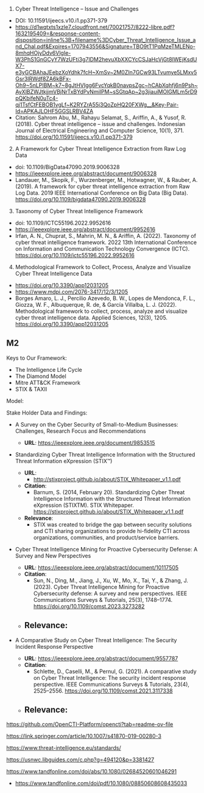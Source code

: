 1. Cyber Threat Intelligence – Issue and Challenges
  -  DOI: 10.11591/ijeecs.v10.i1.pp371-379
  -  https://d1wqtxts1xzle7.cloudfront.net/70021757/8222-libre.pdf?1632195409=&response-content-disposition=inline%3B+filename%3DCyber_Threat_Intelligence_Issue_and_Chal.pdf&Expires=1707943556&Signature=TBO9tT1PqMzeTMLENo-8mhqHOjyDdv6VlgIe-W3PhS1GnGCyY7WzUFti3g7IDM2hevuXbXXCYcCSJaHcVjGt8IWEjKsdUX7-e3yGCBAhaJEebzXoYdhk7fcH~XmSv~2M0ZIn7GCw93LTvumye5LMxv5Gsr3IRWdf8ZA6kBFx-Oh9~5nLPIBM~k7~8gJtHVIgg6FvcYqkB0navpsZgc~hCAbXqhfj6n9Psh~AyXlBZWJtkjjmVBjNrTxBYdPvNmiIPM~sSGtqAp~2g3jiauiMOlGMLm5rD9pQKbifeN0uTc4-qj1TsfCtFEBOB1vgLf~K2RYZrA55j3QoZpHQ20FXWg__&Key-Pair-Id=APKAJLOHF5GGSLRBV4ZA
  -  Citation: Sahrom Abu, M., Rahayu Selamat, S., Ariffin, A., & Yusof, R. (2018). Cyber threat intelligence – issue and challenges. Indonesian Journal of Electrical Engineering and Computer Science, 10(1), 371. https://doi.org/10.11591/ijeecs.v10.i1.pp371-379
2. A Framework for Cyber Threat Intelligence Extraction from Raw Log Data
  - doi: 10.1109/BigData47090.2019.9006328
  - https://ieeexplore.ieee.org/abstract/document/9006328
  - Landauer, M., Skopik, F., Wurzenberger, M., Hotwagner, W., & Rauber, A. (2019). A framework for cyber threat intelligence extraction from Raw Log Data. 2019 IEEE International Conference on Big Data (Big Data). https://doi.org/10.1109/bigdata47090.2019.9006328
3. Taxonomy of Cyber Threat Intelligence Framework
  - doi: 10.1109/ICTC55196.2022.9952616
  - https://ieeexplore.ieee.org/abstract/document/9952616
  - Irfan, A. N., Chuprat, S., Mahrin, M. N., & Ariffin, A. (2022). Taxonomy of cyber threat intelligence framework. 2022 13th International Conference on Information and Communication Technology Convergence (ICTC). https://doi.org/10.1109/ictc55196.2022.9952616 
4. Methodological Framework to Collect, Process, Analyze and Visualize Cyber Threat Intelligence Data
  - https://doi.org/10.3390/app12031205
  - https://www.mdpi.com/2076-3417/12/3/1205
  - Borges Amaro, L. J., Percilio Azevedo, B. W., Lopes de Mendonca, F. L., Giozza, W. F., Albuquerque, R. de, & García Villalba, L. J. (2022). Methodological framework to collect, process, analyze and visualize cyber threat intelligence data. Applied Sciences, 12(3), 1205. https://doi.org/10.3390/app12031205 


## M2

Keys to Our Framework:
- The Intelligence Life Cycle
- The Diamond Model
- Mitre ATT&CK Framework
- STIX & TAXII

Model:


Stake Holder Data and Findings:
- A Survey on the Cyber Security of Small-to-Medium Businesses: Challenges, Research Focus and Recommendations
  - **URL**: https://ieeexplore.ieee.org/document/9853515

- Standardizing Cyber Threat Intelligence Information with the Structured Threat Information eXpression (STIX™)
  - **URL**: 
    - http://stixproject.github.io/about/STIX_Whitepaper_v1.1.pdf
  - **Citation**:
    - Barnum, S. (2014, February 20). Standardizing Cyber Threat Intelligence Information with the Structured Threat Information eXpression (STIXTM). STIX Whitepaper. https://stixproject.github.io/about/STIX_Whitepaper_v1.1.pdf 
  - **Relevance**:
    - STIX was created to bridge the gap between security solutions and CTI sharing organizations to provide hi-fidelity CTI across organizations, communities, and product/service barriers. 
- Cyber Threat Intelligence Mining for Proactive Cybersecurity Defense: A Survey and New Perspectives
  - **URL**: https://ieeexplore.ieee.org/abstract/document/10117505
  - **Citation**:
    - Sun, N., Ding, M., Jiang, J., Xu, W., Mo, X., Tai, Y., & Zhang, J. (2023). Cyber Threat Intelligence Mining for Proactive Cybersecurity defense: A survey and new perspectives. IEEE Communications Surveys & Tutorials, 25(3), 1748–1774. https://doi.org/10.1109/comst.2023.3273282
  - **Relevance**: 
    - 
- A Comparative Study on Cyber Threat Intelligence: The Security Incident Response Perspective
  - **URL**: https://ieeexplore.ieee.org/abstract/document/9557787
  - **Citation**: 
    - Schlette, D., Caselli, M., & Pernul, G. (2021). A comparative study on Cyber Threat Intelligence: The security incident response perspective. IEEE Communications Surveys & Tutorials, 23(4), 2525–2556. https://doi.org/10.1109/comst.2021.3117338 
  - **Relevance**: 
    - 
https://github.com/OpenCTI-Platform/opencti?tab=readme-ov-file

https://link.springer.com/article/10.1007/s41870-019-00280-3

https://www.threat-intelligence.eu/standards/

https://usnwc.libguides.com/c.php?g=494120&p=3381427

https://www.tandfonline.com/doi/abs/10.1080/02684520601046291
  - https://www.tandfonline.com/doi/pdf/10.1080/08850608608435033


